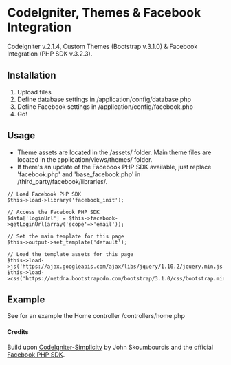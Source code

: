 CodeIgniter, Themes & Facebook Integration
=

CodeIgniter v.2.1.4, Custom Themes (Bootstrap v.3.1.0) &amp; Facebook Integration (PHP SDK v.3.2.3).

## Installation

1. Upload files
2. Define database settings in /application/config/database.php
3. Define Facebook settings in /application/config/facebook.php
4. Go!

## Usage

* Theme assets are located in the /assets/ folder. Main theme files are located in the application/views/themes/ folder.
* If there's an update of the Facebook PHP SDK available, just replace 'facebook.php' and 'base_facebook.php' in /third_party/facebook/libraries/.


```
// Load Facebook PHP SDK
$this->load->library('facebook_init');

// Access the Facebook PHP SDK
$data['loginUrl'] = $this->facebook->getLoginUrl(array('scope'=>'email'));

```

```
// Set the main template for this page
$this->output->set_template('default');

// Load the template assets for this page
$this->load->js('https://ajax.googleapis.com/ajax/libs/jquery/1.10.2/jquery.min.js');
$this->load->css('https://netdna.bootstrapcdn.com/bootstrap/3.1.0/css/bootstrap.min.css');
```

## Example

See for an example the Home controller /controllers/home.php

#### Credits

Build upon [CodeIgniter-Simplicity](https://github.com/scoumbourdis/codeigniter-simplicity) by John Skoumbourdis and the official [Facebook PHP SDK](https://github.com/facebook/facebook-php-sdk).